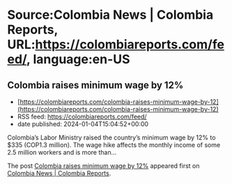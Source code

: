 # Source:Colombia News | Colombia Reports, URL:https://colombiareports.com/feed/, language:en-US

## Colombia raises minimum wage by 12%
 - [https://colombiareports.com/colombia-raises-minimum-wage-by-12](https://colombiareports.com/colombia-raises-minimum-wage-by-12)
 - RSS feed: https://colombiareports.com/feed/
 - date published: 2024-01-04T15:04:52+00:00

<p>Colombia&#8217;s Labor Ministry raised the country&#8217;s minimum wage by 12% to $335 (COP1.3 million). The wage hike affects the monthly income of some 2.5 million workers and is more than&#8230;</p>
<p>The post <a href="https://colombiareports.com/colombia-raises-minimum-wage-by-12/" rel="nofollow">Colombia raises minimum wage by 12%</a> appeared first on <a href="https://colombiareports.com" rel="nofollow">Colombia News | Colombia Reports</a>.</p>


